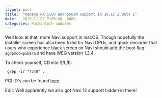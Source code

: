 ```yaml
---
layout: post
title:  "Radeon RX 5500 and 5500M support in 10.15.2 Beta 1"
date:   2019-11-07 7:00:00 -0600
categories: Hackintosh updates
---
```

 Well look at that, more Navi support in macOS. Though hopefully the installer screen has also been fixed for Navi GPUs, and quick reminder that users who experience black screen on Navi should add the boot flag `agdpmod=pikera` and have WEG version 1.3.4

 To check yourself, CD into S/L/E:

     grep -ir "7340" .

 PCI ID's can be found [here](https://pci-ids.ucw.cz/read/PC/1002)

 Edit: Well apparently we also got Navi 12 support hidden in there!
